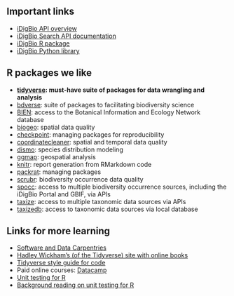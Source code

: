 ## Important links

- [iDigBio API overview](https://www.idigbio.org/wiki/index.php/IDigBio_API)
- [iDigBio Search API documentation](https://github.com/iDigBio/idigbio-search-api/wiki)
- [iDigBio R package](https://github.com/idigbio/ridigbio)
- [iDigBio Python library](https://github.com/idigbio/idigbio-python-client/)

## R packages we like
- **[tidyverse](https://www.tidyverse.org/): must-have suite of packages for data wrangling and analysis**
- [bdverse](https://bd-r.github.io/The-bdverse/index.html): suite of packages to facilitating biodiversity science
- [BIEN](https://cran.r-project.org/web/packages/BIEN/index.html): access to the Botanical Information and Ecology Network database
- [biogeo](https://cran.r-project.org/web/packages/biogeo/index.html): spatial data quality
- [checkpoint](https://cran.r-project.org/web/packages/checkpoint/vignettes/checkpoint.html): managing packages for reproducibility
- [coordinatecleaner](https://ropensci.github.io/CoordinateCleaner/): spatial and temporal data quality
- [dismo](https://cran.r-project.org/web/packages/dismo/index.html): species distribution modeling
- [ggmap](https://cran.r-project.org/web/packages/ggmap/index.html): geospatial analysis
- [knitr](https://yihui.org/knitr/): report generation from RMarkdown code
- [packrat](https://rstudio.github.io/packrat/): managing packages
- [scrubr](https://docs.ropensci.org/scrubr/): biodiversity occurrence data quality
- [spocc](https://docs.ropensci.org/spocc/): access to multiple biodiversity occurrence sources, including the iDigBio Portal and GBIF, via APIs
- [taxize](https://docs.ropensci.org/taxize/): access to multiple taxonomic data sources via APIs
- [taxizedb](https://docs.ropensci.org/taxizedb/): access to taxonomic data sources via local database

## Links for more learning

- [Software and Data Carpentries](https://carpentries.org/)
- [Hadley Wickham’s (of the Tidyverse) site with online books](http://hadley.nz/#teaching)
- [Tidyverse style guide for code](https://style.tidyverse.org/)
- Paid online courses: [Datacamp](https://www.datacamp.com) 
- [Unit testing for R](https://testthat.r-lib.org/)
- [Background reading on unit testing for R](http://r-pkgs.had.co.nz/tests.html)
